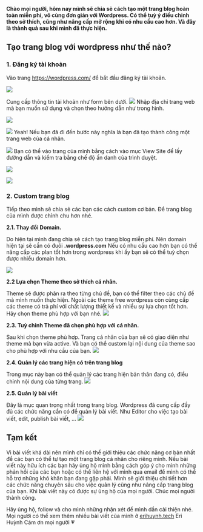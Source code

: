 **Chào mọi người, hôm nay mình sẽ chia sẻ cách tạo một trang blog hoàn toàn miễn phí, vô cùng đơn giản với Wordpress. Có thể tuỳ ý điều chỉnh theo sở thích, cũng như nâng cấp mở rộng khi có nhu cầu cao hơn. Và đây là thành quả sau khi mình đã thực hiện.**

## Tạo trang blog với wordpress như thế nào?
### 1. Đăng ký tài khoản

 Vào trang https://wordpress.com/ để bắt đầu đăng ký tài khoản.


![](https://images.viblo.asia/c13ff6ed-06e0-42b6-9d71-36e7bd806295.png)


Cung cấp thông tin tài khoản như form bên dưới.
![](https://images.viblo.asia/b5cc9c8d-48cd-4662-8a90-559a9abf6f7c.PNG)
Nhập địa chỉ trang web mà bạn muốn sử dụng và chọn theo hướng dẫn như trong hình.

![](https://images.viblo.asia/e6bb784b-5d6a-4eca-931c-ed76cec68da9.PNG)

![](https://images.viblo.asia/20243f39-7178-4d8e-ab8b-ebbd21a3d843.png)
Yeah! Nếu bạn đã đi đến bước này nghĩa là bạn đã tạo thành công một trang web của cá nhân.

![](https://images.viblo.asia/8cbb66d0-a023-46e8-ac58-470a4ac957f2.png)
Bạn có thể vào trang của mình bằng cách vào mục View Site để lấy đường dẫn và kiểm tra bằng chế độ ấn danh của trình duyệt.

![](https://images.viblo.asia/bf80ebdc-6654-4d91-8398-e6155542d376.png)

![](https://images.viblo.asia/9d85019c-d419-493b-9bfa-f8f5c994c82b.png)

### 2. Custom trang blog 
Tiếp theo mình sẽ chia sẻ các bạn các cách custom cơ bản. Để trang blog của mình được chỉnh chu hơn nhé.

**2.1. Thay đổi Domain.**

Do hiện tại mình đang chia sẻ cách tạo trang blog miễn phí. Nên domain hiện tại sẽ cần có đuôi **.wordpress.com** Nếu có nhu cầu cao hơn bạn có thể nâng cấp các plan tốt hơn trong wordpress khi ấy bạn sẽ có thể tuỳ chọn được nhiều domain hơn.

![](https://images.viblo.asia/d5e025f8-29ec-40ac-a15c-b9050f2f3c79.png)

**2.2 Lựa chọn Theme theo sở thích cá nhân.**

Theme sẽ được phân ra theo từng chủ đề, bạn có thể filter theo các chủ đề mà mình muốn thực hiện. Ngoài các theme free wordpress còn cùng cấp các theme có trả phí với chất lượng thiết kế và nhiều sự lựa chọn tốt hơn. Hãy chọn theme phù hợp với bạn nhé.
![](https://images.viblo.asia/e6083972-ab71-44ca-aa0a-ce34bb56072d.png)

**2.3. Tuỳ chỉnh Theme đã chọn phù hợp với cá nhân.**

Sau khi chọn theme phù hợp. Trang cá nhân của bạn sẽ có giao diện như theme mà bạn vừa active. Và bạn có thể custom lại nội dung của theme sao cho phù hợp với nhu cầu của bạn.
![](https://images.viblo.asia/aa2818e3-56df-4420-8351-f5306e64f3cb.png)

**2.4. Quản lý các trang hiện có trên trang blog**

Trong mục này bạn có thể quản lý các trang hiện bản thân đang có, điều chỉnh nội dung của từng trang.
![](https://images.viblo.asia/db5ab270-2fcb-4934-9ac9-fd94191866c2.png)

**2.5. Quản lý bài viết**

Đây là mục quan trọng nhất trong trang blog. Wordpress đã cung cấp đầy đủ các chức năng cần có để quản lý bài viết. Như Editor cho việc tạo bài viết, edit, publish bài viết, … 
![](https://images.viblo.asia/18d8fd2e-d057-479d-9fb3-394c7be1f12c.png)

## Tạm kết
Vì bài viết khá dài nên mình chỉ có thể giới thiệu các chức năng cơ bản nhất để các bạn có thể tự tạo một trang blog cá nhân cho riêng mình. Nếu bài viết này hữu ích các bạn hãy ủng hộ mình bằng cách góp ý cho mình những phản hồi của các bạn hoặc có thể liên hệ với mình qua email để mình có thể hỗ trợ những khó khăn bạn đang gặp phải. Mình sẽ giới thiệu chi tiết hơn các chức năng chuyên sâu cho việc quản lý cũng như nâng cấp trang blog của bạn. Khi bài viết này có được sự ủng hộ của mọi người. Chúc mọi người thành công.

Hãy ủng hộ, follow và cho mình những nhận xét để mình dần cải thiện nhé. Mọi người có thể xem thêm nhiều bài viết của mình ở [erihuynh.tech](https://www.erihuynh.tech/) Eri Huỳnh Cám ơn mọi người 💗